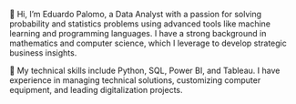 👋 Hi, I’m Eduardo Palomo, a Data Analyst with a passion for solving probability and statistics problems using advanced tools like machine learning and programming languages. I have a strong background in mathematics and computer science, which I leverage to develop strategic business insights.

🔧 My technical skills include Python, SQL, Power BI, and Tableau. I have experience in managing technical solutions, customizing computer equipment, and leading digitalization projects.
